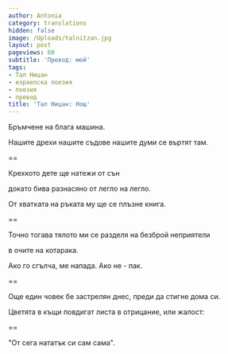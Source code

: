 ```yaml
---
author: Antonia
category: translations
hidden: false
image: /Uploads/talnitzan.jpg
layout: post
pageviews: 60
subtitle: 'Превод: мой'
tags:
- Тал Ницан
- израелска поезия
- поезия
- превод
title: 'Тал Ницан: Нощ'
---
```


Бръмчене на блага машина.

Нашите дрехи нашите съдове нашите думи се въртят там.

\==

Крехкото дете ще натежи от сън

докато бива разнасяно от легло на легло.

От хватката на ръката му ще се плъзне книга.

\==

Точно тогава тялото ми се разделя на безброй неприятели

в очите на котарака.

Ако го сгълча, ме напада. Ако не - пак.

\==

Още един човек бе застрелян днес, преди да стигне дома си.

Цветята в къщи повдигат листа в отрицание, или жалост:

\==

"От сега нататък си сам сама".